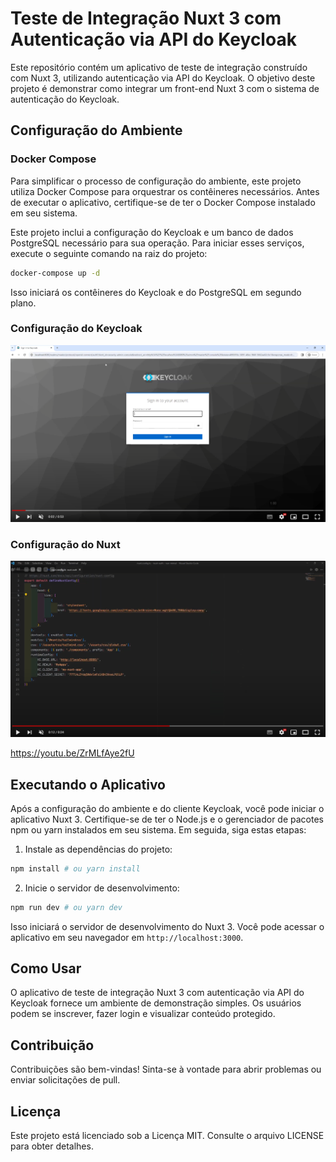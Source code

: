 # Teste de Integração Nuxt 3 com Autenticação via API do Keycloak

Este repositório contém um aplicativo de teste de integração construído com Nuxt 3, utilizando autenticação via API do Keycloak. O objetivo deste projeto é demonstrar como integrar um front-end Nuxt 3 com o sistema de autenticação do Keycloak.

## Configuração do Ambiente

### Docker Compose

Para simplificar o processo de configuração do ambiente, este projeto utiliza Docker Compose para orquestrar os contêineres necessários. Antes de executar o aplicativo, certifique-se de ter o Docker Compose instalado em seu sistema.

Este projeto inclui a configuração do Keycloak e um banco de dados PostgreSQL necessário para sua operação. Para iniciar esses serviços, execute o seguinte comando na raiz do projeto:

```bash
docker-compose up -d
```

Isso iniciará os contêineres do Keycloak e do PostgreSQL em segundo plano.

### Configuração do Keycloak

[![Configuração do Keycloak](/readme/tutorial-keycloak.png)](https://youtu.be/wAV1gcn1IWc)

### Configuração do Nuxt

[![Configuração do Nuxt](/readme/tutorial-nuxt.png)](https://youtu.be/ZrMLfAye2fU)

https://youtu.be/ZrMLfAye2fU

## Executando o Aplicativo

Após a configuração do ambiente e do cliente Keycloak, você pode iniciar o aplicativo Nuxt 3. Certifique-se de ter o Node.js e o gerenciador de pacotes npm ou yarn instalados em seu sistema. Em seguida, siga estas etapas:

1. Instale as dependências do projeto:

```bash
npm install # ou yarn install
```

2. Inicie o servidor de desenvolvimento:

```bash
npm run dev # ou yarn dev
```

Isso iniciará o servidor de desenvolvimento do Nuxt 3. Você pode acessar o aplicativo em seu navegador em `http://localhost:3000`.

## Como Usar

O aplicativo de teste de integração Nuxt 3 com autenticação via API do Keycloak fornece um ambiente de demonstração simples. Os usuários podem se inscrever, fazer login e visualizar conteúdo protegido.

## Contribuição

Contribuições são bem-vindas! Sinta-se à vontade para abrir problemas ou enviar solicitações de pull.

## Licença

Este projeto está licenciado sob a Licença MIT. Consulte o arquivo LICENSE para obter detalhes.

